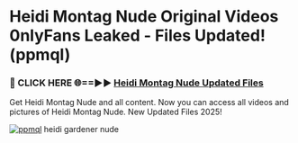# Heidi Montag Nude Original Videos 0nlyFans Leaked - Files Updated! (ppmql)

<h3>🔴 CLICK HERE 🌐==►► <a href="https://tinyurl.com/yc6ubb5a" rel="nofollow">Heidi Montag Nude Updated Files</a></h3>

Get Heidi Montag Nude and all content. Now you can access all videos and pictures of Heidi Montag Nude. New Updated Files 2025!

[![ppmql](https://i.imgur.com/7eu0CRL.gif)](https://tinyurl.com/yc6ubb5a)
heidi gardener nude